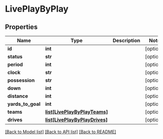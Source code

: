 # LivePlayByPlay

## Properties
Name | Type | Description | Notes
------------ | ------------- | ------------- | -------------
**id** | **int** |  | [optional] 
**status** | **str** |  | [optional] 
**period** | **int** |  | [optional] 
**clock** | **str** |  | [optional] 
**possession** | **str** |  | [optional] 
**down** | **int** |  | [optional] 
**distance** | **int** |  | [optional] 
**yards_to_goal** | **int** |  | [optional] 
**teams** | [**list[LivePlayByPlayTeams]**](LivePlayByPlayTeams.md) |  | [optional] 
**drives** | [**list[LivePlayByPlayDrives]**](LivePlayByPlayDrives.md) |  | [optional] 

[[Back to Model list]](../README.md#documentation-for-models) [[Back to API list]](../README.md#documentation-for-api-endpoints) [[Back to README]](../README.md)


